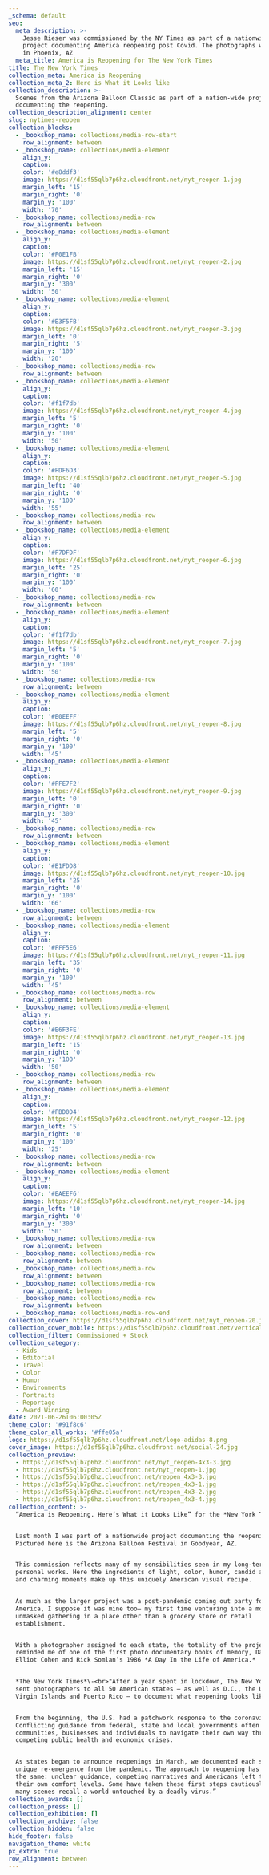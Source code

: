 ```yaml
---
_schema: default
seo:
  meta_description: >-
    Jesse Rieser was commissioned by the NY Times as part of a nationwide
    project documenting America reopening post Covid. The photographs were made
    in Phoenix, AZ
  meta_title: America is Reopening for The New York Times
title: The New York Times
collection_meta: America is Reopening
collection_meta_2: Here is What it Looks like
collection_description: >-
  Scenes from the Arizona Balloon Classic as part of a nation-wide project
  documenting the reopening.
collection_description_alignment: center
slug: nytimes-reopen
collection_blocks:
  - _bookshop_name: collections/media-row-start
    row_alignment: between
  - _bookshop_name: collections/media-element
    align_y:
    caption:
    color: '#e8ddf3'
    image: https://d1sf55qlb7p6hz.cloudfront.net/nyt_reopen-1.jpg
    margin_left: '15'
    margin_right: '0'
    margin_y: '100'
    width: '70'
  - _bookshop_name: collections/media-row
    row_alignment: between
  - _bookshop_name: collections/media-element
    align_y:
    caption:
    color: '#F0E1FB'
    image: https://d1sf55qlb7p6hz.cloudfront.net/nyt_reopen-2.jpg
    margin_left: '15'
    margin_right: '0'
    margin_y: '300'
    width: '50'
  - _bookshop_name: collections/media-element
    align_y:
    caption:
    color: '#E3F5FB'
    image: https://d1sf55qlb7p6hz.cloudfront.net/nyt_reopen-3.jpg
    margin_left: '0'
    margin_right: '5'
    margin_y: '100'
    width: '20'
  - _bookshop_name: collections/media-row
    row_alignment: between
  - _bookshop_name: collections/media-element
    align_y:
    caption:
    color: '#f1f7db'
    image: https://d1sf55qlb7p6hz.cloudfront.net/nyt_reopen-4.jpg
    margin_left: '5'
    margin_right: '0'
    margin_y: '100'
    width: '50'
  - _bookshop_name: collections/media-element
    align_y:
    caption:
    color: '#FDF6D3'
    image: https://d1sf55qlb7p6hz.cloudfront.net/nyt_reopen-5.jpg
    margin_left: '40'
    margin_right: '0'
    margin_y: '100'
    width: '55'
  - _bookshop_name: collections/media-row
    row_alignment: between
  - _bookshop_name: collections/media-element
    align_y:
    caption:
    color: '#F7DFDF'
    image: https://d1sf55qlb7p6hz.cloudfront.net/nyt_reopen-6.jpg
    margin_left: '25'
    margin_right: '0'
    margin_y: '100'
    width: '60'
  - _bookshop_name: collections/media-row
    row_alignment: between
  - _bookshop_name: collections/media-element
    align_y:
    caption:
    color: '#f1f7db'
    image: https://d1sf55qlb7p6hz.cloudfront.net/nyt_reopen-7.jpg
    margin_left: '5'
    margin_right: '0'
    margin_y: '100'
    width: '50'
  - _bookshop_name: collections/media-row
    row_alignment: between
  - _bookshop_name: collections/media-element
    align_y:
    caption:
    color: '#E0EEFF'
    image: https://d1sf55qlb7p6hz.cloudfront.net/nyt_reopen-8.jpg
    margin_left: '5'
    margin_right: '0'
    margin_y: '100'
    width: '45'
  - _bookshop_name: collections/media-element
    align_y:
    caption:
    color: '#FFE7F2'
    image: https://d1sf55qlb7p6hz.cloudfront.net/nyt_reopen-9.jpg
    margin_left: '0'
    margin_right: '0'
    margin_y: '300'
    width: '45'
  - _bookshop_name: collections/media-row
    row_alignment: between
  - _bookshop_name: collections/media-element
    align_y:
    caption:
    color: '#E1FDD8'
    image: https://d1sf55qlb7p6hz.cloudfront.net/nyt_reopen-10.jpg
    margin_left: '25'
    margin_right: '0'
    margin_y: '100'
    width: '66'
  - _bookshop_name: collections/media-row
    row_alignment: between
  - _bookshop_name: collections/media-element
    align_y:
    caption:
    color: '#FFF5E6'
    image: https://d1sf55qlb7p6hz.cloudfront.net/nyt_reopen-11.jpg
    margin_left: '35'
    margin_right: '0'
    margin_y: '100'
    width: '45'
  - _bookshop_name: collections/media-row
    row_alignment: between
  - _bookshop_name: collections/media-element
    align_y:
    caption:
    color: '#E6F3FE'
    image: https://d1sf55qlb7p6hz.cloudfront.net/nyt_reopen-13.jpg
    margin_left: '15'
    margin_right: '0'
    margin_y: '100'
    width: '50'
  - _bookshop_name: collections/media-row
    row_alignment: between
  - _bookshop_name: collections/media-element
    align_y:
    caption:
    color: '#FBD0D4'
    image: https://d1sf55qlb7p6hz.cloudfront.net/nyt_reopen-12.jpg
    margin_left: '5'
    margin_right: '0'
    margin_y: '100'
    width: '25'
  - _bookshop_name: collections/media-row
    row_alignment: between
  - _bookshop_name: collections/media-element
    align_y:
    caption:
    color: '#EAEEF6'
    image: https://d1sf55qlb7p6hz.cloudfront.net/nyt_reopen-14.jpg
    margin_left: '10'
    margin_right: '0'
    margin_y: '300'
    width: '50'
  - _bookshop_name: collections/media-row
    row_alignment: between
  - _bookshop_name: collections/media-row
    row_alignment: between
  - _bookshop_name: collections/media-row
    row_alignment: between
  - _bookshop_name: collections/media-row
    row_alignment: between
  - _bookshop_name: collections/media-row
    row_alignment: between
  - _bookshop_name: collections/media-row-end
collection_cover: https://d1sf55qlb7p6hz.cloudfront.net/nyt_reopen-20.jpg
collection_cover_mobile: https://d1sf55qlb7p6hz.cloudfront.net/verticalcovers-57.jpg
collection_filter: Commissioned + Stock
collection_category:
  - Kids
  - Editorial
  - Travel
  - Color
  - Humor
  - Environments
  - Portraits
  - Reportage
  - Award Winning
date: 2021-06-26T06:00:05Z
theme_color: '#91f8c6'
theme_color_all_works: '#ffe05a'
logo: https://d1sf55qlb7p6hz.cloudfront.net/logo-adidas-8.png
cover_image: https://d1sf55qlb7p6hz.cloudfront.net/social-24.jpg
collection_preview:
  - https://d1sf55qlb7p6hz.cloudfront.net/nyt_reopen-4x3-3.jpg
  - https://d1sf55qlb7p6hz.cloudfront.net/nyt_reopen-1.jpg
  - https://d1sf55qlb7p6hz.cloudfront.net/reopen_4x3-3.jpg
  - https://d1sf55qlb7p6hz.cloudfront.net/reopen_4x3-1.jpg
  - https://d1sf55qlb7p6hz.cloudfront.net/reopen_4x3-2.jpg
  - https://d1sf55qlb7p6hz.cloudfront.net/reopen_4x3-4.jpg
collection_content: >-
  “America is Reopening. Here’s What it Looks Like” for the *New York Times*.


  Last month I was part of a nationwide project documenting the reopening.
  Pictured here is the Arizona Balloon Festival in Goodyear, AZ.


  This commission reflects many of my sensibilities seen in my long-term
  personal works. Here the ingredients of light, color, humor, candid action,
  and charming moments make up this uniquely American visual recipe.


  As much as the larger project was a post-pandemic coming out party for
  America, I suppose it was mine too— my first time venturing into a mostly
  unmasked gathering in a place other than a grocery store or retail
  establishment.


  With a photographer assigned to each state, the totality of the project
  reminded me of one of the first photo documentary books of memory, David
  Elliot Cohen and Rick Somlan’s 1986 *A Day In the Life of America.*


  *The New York Times*\-<br>"After a year spent in lockdown, The New York Times
  sent photographers to all 50 American states — as well as D.C., the U.S.
  Virgin Islands and Puerto Rico — to document what reopening looks like.


  From the beginning, the U.S. had a patchwork response to the coronavirus.
  Conflicting guidance from federal, state and local governments often left
  communities, businesses and individuals to navigate their own way through
  competing public health and economic crises.


  As states began to announce reopenings in March, we documented each state’s
  unique re-emergence from the pandemic. The approach to reopening has been much
  the same: unclear guidance, competing narratives and Americans left to gauge
  their own comfort levels. Some have taken these first steps cautiously. But
  many scenes recall a world untouched by a deadly virus.”
collection_awards: []
collection_press: []
collection_exhibition: []
collection_archive: false
collection_hidden: false
hide_footer: false
navigation_theme: white
px_extra: true
row_alignment: between
---
```

